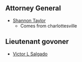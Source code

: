 
## Attorney General
- [Shannon Taylor](https://shannontaylorva.com/bio/)
	- Comes from charlottesville 

## Lieutenant govoner 
- [Victor L Salgado](https://www.victorforvirginia.com/) 







